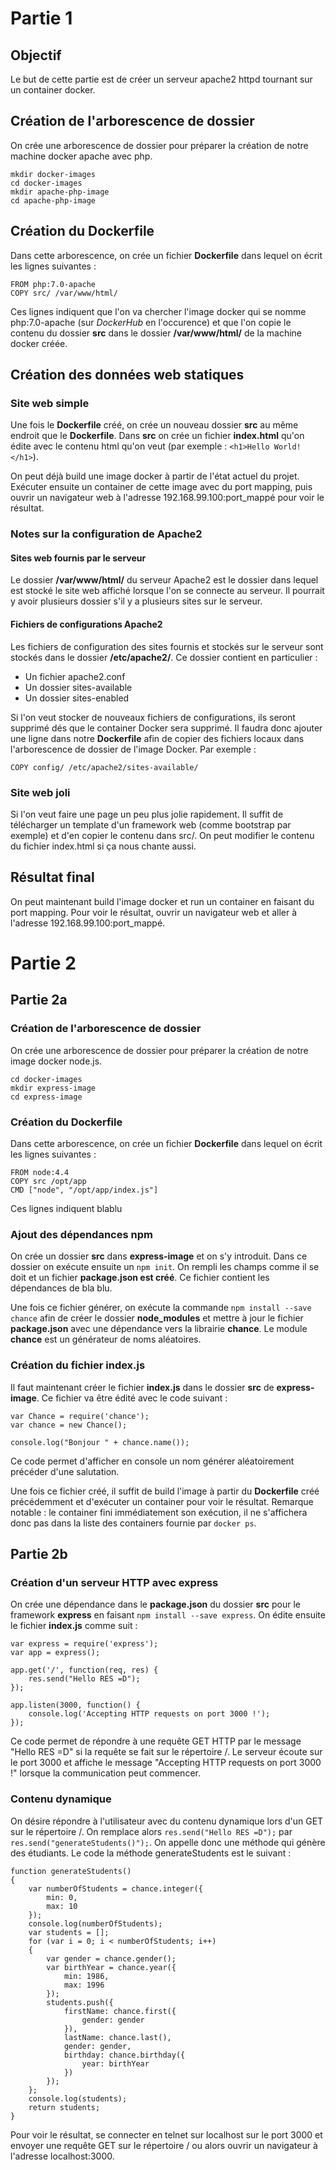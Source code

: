 # Partie 1

## Objectif
Le but de cette partie est de créer un serveur apache2 httpd tournant sur un container docker.

## Création de l'arborescence de dossier
On crée une arborescence de dossier pour préparer la création de notre machine docker apache avec php.

```
mkdir docker-images
cd docker-images
mkdir apache-php-image
cd apache-php-image
```

## Création du Dockerfile

Dans cette arborescence, on crée un fichier **Dockerfile** dans lequel on écrit les lignes suivantes :

```
FROM php:7.0-apache
COPY src/ /var/www/html/
```

Ces lignes indiquent que l'on va chercher l'image docker qui se nomme php:7.0-apache (sur *DockerHub* en l'occurence) et que l'on copie le contenu du dossier **src** dans le dossier **/var/www/html/** de la machine docker créée.

## Création des données web statiques
### Site web simple

Une fois le **Dockerfile** créé, on crée un nouveau dossier **src** au même endroit que le **Dockerfile**.
Dans **src** on crée un fichier **index.html** qu'on édite avec le contenu html qu'on veut (par exemple : ```<h1>Hello World!</h1>```).

On peut déjà build une image docker à partir de l'état actuel du projet. Exécuter ensuite un container de cette image avec du port mapping, puis ouvrir un navigateur web à l'adresse 192.168.99.100:port_mappé pour voir le résultat.

### Notes sur la configuration de Apache2
#### Sites web fournis par le serveur
Le dossier **/var/www/html/** du serveur Apache2 est le dossier dans lequel est stocké le site web affiché lorsque l'on se connecte au serveur. Il pourrait y avoir plusieurs dossier s'il y a plusieurs sites sur le serveur.

#### Fichiers de configurations Apache2
Les fichiers de configuration des sites fournis et stockés sur le serveur sont stockés dans le dossier **/etc/apache2/**.
Ce dossier contient en particulier :

- Un fichier apache2.conf
- Un dossier sites-available
- Un dossier sites-enabled

Si l'on veut stocker de nouveaux fichiers de configurations, ils seront supprimé dés que le container Docker sera supprimé.
Il faudra donc ajouter une ligne dans notre **Dockerfile** afin de copier des fichiers locaux dans l'arborescence de dossier de l'image Docker. Par exemple :

```
COPY config/ /etc/apache2/sites-available/
```

### Site web joli

Si l'on veut faire une page un peu plus jolie rapidement. Il suffit de télécharger un template d'un framework web (comme bootstrap par exemple) et d'en copier le contenu dans src/. On peut modifier le contenu du fichier index.html si ça nous chante aussi.

## Résultat final

On peut maintenant build l'image docker et run un container en faisant du port mapping. 
Pour voir le résultat, ouvrir un navigateur web et aller à l'adresse 192.168.99.100:port_mappé.

# Partie 2
## Partie 2a
### Création de l'arborescence de dossier
On crée une arborescence de dossier pour préparer la création de notre image docker node.js.

```
cd docker-images
mkdir express-image
cd express-image
```

### Création du Dockerfile

Dans cette arborescence, on crée un fichier **Dockerfile** dans lequel on écrit les lignes suivantes :

```
FROM node:4.4
COPY src /opt/app
CMD ["node", "/opt/app/index.js"]
```

Ces lignes indiquent blablu

### Ajout des dépendances npm
On crée un dossier **src** dans **express-image** et on s'y introduit.
Dans ce dossier on exécute ensuite un ```npm init```. On rempli les champs comme il se doit et un fichier **package.json est créé**.
Ce fichier contient les dépendances de bla blu.

Une fois ce fichier générer, on exécute la commande ```npm install --save chance``` afin de créer le dossier **node_modules** et mettre à jour le fichier **package.json** avec une dépendance vers la librairie **chance**.
Le module **chance** est un générateur de noms aléatoires.

### Création du fichier index.js
Il faut maintenant créer le fichier **index.js** dans le dossier **src** de **express-image**. Ce fichier va être édité avec le code suivant :

```
var Chance = require('chance');
var chance = new Chance();

console.log("Bonjour " + chance.name());
```

Ce code permet d'afficher en console un nom générer aléatoirement précéder d'une salutation.

Une fois ce fichier créé, il suffit de build l'image à partir du **Dockerfile** créé précédemment et d'exécuter un container pour voir le résultat.
Remarque notable : le container fini immédiatement son exécution, il ne s'affichera donc pas dans la liste des containers fournie par ```docker ps```.

## Partie 2b
### Création d'un serveur HTTP avec express
On crée une dépendance dans le **package.json** du dossier **src** pour le framework **express** en faisant ```npm install --save express```.
On édite ensuite le fichier **index.js** comme suit : 
```
var express = require('express');
var app = express();

app.get('/', function(req, res) {
	res.send("Hello RES =D");
});

app.listen(3000, function() {
	console.log('Accepting HTTP requests on port 3000 !');
});
```

Ce code permet de répondre à une requête GET HTTP par le message "Hello RES =D" si la requête se fait sur le répertoire /. Le serveur écoute sur le port 3000 et affiche le message "Accepting HTTP requests on port 3000 !" lorsque la communication peut commencer.

### Contenu dynamique
On désire répondre à l'utilisateur avec du contenu dynamique lors d'un GET sur le répertoire /. On remplace alors ```res.send("Hello RES =D");``` par ```res.send("generateStudents()");```.
On appelle donc une méthode qui génère des étudiants. Le code la méthode generateStudents est le suivant :
```
function generateStudents() 
{
	var numberOfStudents = chance.integer({
		min: 0,
		max: 10
	});
	console.log(numberOfStudents);
	var students = [];
	for (var i = 0; i < numberOfStudents; i++)
	{
		var gender = chance.gender();
		var birthYear = chance.year({
			min: 1986,
			max: 1996
		});
		students.push({
			firstName: chance.first({
				gender: gender
			}),
			lastName: chance.last(),
			gender: gender,
			birthday: chance.birthday({
				year: birthYear
			})
		});
	};
	console.log(students);
	return students;
}
```

Pour voir le résultat, se connecter en telnet sur localhost sur le port 3000 et envoyer une requête GET sur le répertoire / ou alors ouvrir un navigateur à l'adresse localhost:3000.